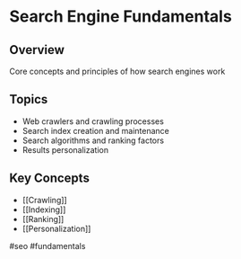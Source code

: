 # Search Engine Fundamentals

## Overview
Core concepts and principles of how search engines work

## Topics
- Web crawlers and crawling processes
- Search index creation and maintenance
- Search algorithms and ranking factors
- Results personalization

## Key Concepts
- [[Crawling]]
- [[Indexing]]
- [[Ranking]]
- [[Personalization]]

#seo #fundamentals